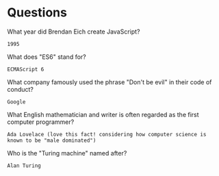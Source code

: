 # Questions

What year did Brendan Eich create JavaScript?

```
1995
```

What does "ES6" stand for?

```
ECMAScript 6 
```

What company famously used the phrase "Don't be evil" in their code of conduct?

```
Google
```

What English mathematician and writer is often regarded as the first computer programmer?

```
Ada Lovelace (love this fact! considering how computer science is known to be "male dominated")
```

Who is the "Turing machine" named after?

```
Alan Turing
```
